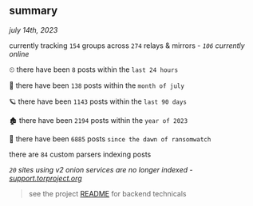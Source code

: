 
## summary
_july 14th, 2023_

currently tracking `154` groups across `274` relays & mirrors - _`106` currently online_

⏲ there have been `8` posts within the `last 24 hours`

🦈 there have been `138` posts within the `month of july`

🪐 there have been `1143` posts within the `last 90 days`

🏚 there have been `2194` posts within the `year of 2023`

🦕 there have been `6885` posts `since the dawn of ransomwatch`

there are `84` custom parsers indexing posts

_`20` sites using v2 onion services are no longer indexed - [support.torproject.org](https://support.torproject.org/onionservices/v2-deprecation/)_

> see the project [README](https://github.com/joshhighet/ransomwatch#ransomwatch--) for backend technicals
